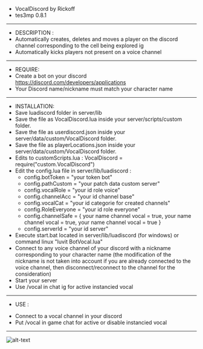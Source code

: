 * VocalDiscord by Rickoff
* tes3mp 0.8.1
--------------------------
* DESCRIPTION :
* Automatically creates, deletes and moves a player on the discord channel corresponding to the cell being explored ig
* Automatically kicks players not present on a voice channel
---------------------------
* REQUIRE:
* Create a bot on your discord https://discord.com/developers/applications
* Your Discord name/nickname must match your character name
---------------------------
* INSTALLATION:
* Save luadiscord folder in server/lib
* Save the file as VocalDiscord.lua inside your server/scripts/custom folder.
* Save the file as userdiscord.json inside your server/data/custom/VocalDiscord folder.
* Save the file as playerLocations.json inside your server/data/custom/VocalDiscord folder.
* Edits to customScripts.lua : VocalDiscord = require("custom.VocalDiscord")
* Edit the config.lua file in server/lib/luadiscord :
	- config.botToken = "your token bot"
	- config.pathCustom = "your patch data custom server"
	- config.vocalRole = "your id role voice"
	- config.channelAcc = "your id channel base"
	- config.vocalCat = "your id categorie for created channels"
	- config.RoleEveryone = "your id role everyone"
	- config.channelSafe = {
		your name channel vocal = true,
		your name channel vocal = true,
		your name channel vocal = true
	}
	- config.serverId = "your id server"
* Execute start.bat located in server/lib/luadiscord (for windows) or command linux "luvit BotVocal.lua"
* Connect to any voice channel of your discord with a nickname corresponding to your character name
	(the modification of the nickname is not taken into account if you are already connected to the voice channel, then disconnect/reconnect to the channel for the consideration)
* Start your server
* Use /vocal in chat ig for active instancied vocal
---------------------------
- USE :
* Connect to a vocal channel in your discord
* Put /vocal in game chat for active or disable instancied vocal
-------------------------- 
 ![alt-text](https://github.com/rickoff/Tes3mp-Ecarlate-Script/blob/0.7.0/VoiceBot/ac7c1c20e9390b53baedc525f231e44f.gif)
